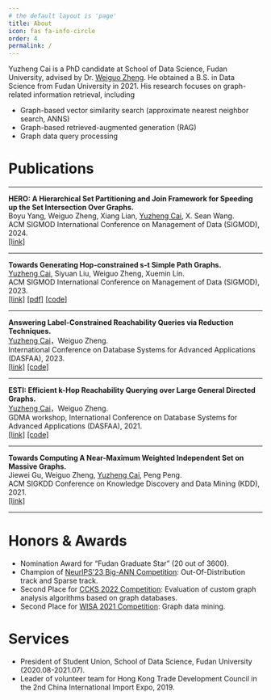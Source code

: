 ```yaml
---
# the default layout is 'page'
title: About
icon: fas fa-info-circle
order: 4
permalink: /
---
```

<!-- > Add Markdown syntax content to file `_tabs/about.md`{: .filepath } and it will show up on this page.
{: .prompt-tip } -->


Yuzheng Cai is a PhD candidate at School of Data Science, Fudan University, advised by Dr. [Weiguo Zheng](https://weiguozheng.github.io/).
He obtained a B.S. in Data Science from Fudan University in 2021.
His research focuses on graph-related information retrieval, including

- Graph-based vector similarity search (approximate nearest neighbor search, ANNS)
- Graph-based retrieved-augmented generation (RAG)
- Graph data query processing



# Publications

---

**HERO: A Hierarchical Set Partitioning and Join Framework for Speeding up the Set Intersection Over Graphs.**  
Boyu Yang, Weiguo Zheng, Xiang Lian, <u>Yuzheng Cai</u>, X. Sean Wang.  
ACM SIGMOD International Conference on Management of Data (SIGMOD), 2024.  
[[link]](https://dl.acm.org/doi/abs/10.1145/3639284)

---

**Towards Generating Hop-constrained s-t Simple Path Graphs.**  
<u>Yuzheng Cai</u>, Siyuan Liu, Weiguo Zheng, Xuemin Lin.  
ACM SIGMOD International Conference on Management of Data (SIGMOD), 2023.  
[[link]](https://dl.acm.org/doi/abs/10.1145/3588915) [[pdf]](https://arxiv.org/pdf/2304.12656) [[code]](https://github.com/YZ-Cai/EVE-for-SPG)

---

**Answering Label-Constrained Reachability Queries via Reduction Techniques.**  
<u>Yuzheng Cai</u>，Weiguo Zheng.  
International Conference on Database Systems for Advanced Applications (DASFAA), 2023.  
[[link]](https://link.springer.com/chapter/10.1007/978-3-031-30637-2_8) [[code]](https://github.com/YZ-Cai/LCR-pruning)

---

**ESTI: Efficient k-Hop Reachability Querying over Large General Directed Graphs.**  
<u>Yuzheng Cai</u>，Weiguo Zheng.  
GDMA workshop, International Conference on Database Systems for Advanced Applications (DASFAA), 2021.  
[[link]](https://link.springer.com/chapter/10.1007/978-3-030-73216-5_6) [[code]](https://github.com/YZ-Cai/ESTI)

---

**Towards Computing A Near-Maximum Weighted Independent Set on Massive Graphs.**  
Jiewei Gu, Weiguo Zheng, <u>Yuzheng Cai</u>, Peng Peng.  
ACM SIGKDD Conference on Knowledge Discovery and Data Mining (KDD), 2021.  
[[link]](https://dl.acm.org/doi/10.1145/3447548.3467232)

---


# Honors & Awards  

* Nomination Award for “Fudan Graduate Star” (20 out of 3600).
* Champion of [NeurIPS'23 Big-ANN Competition](https://big-ann-benchmarks.com/neurips23.html): Out-Of-Distribution track and Sparse track.
* Second Place for [CCKS 2022 Competition](https://sigkg.cn/ccks2022/?page_id=22): Evaluation of custom graph analysis algorithms based on graph databases.
* Second Place for [WISA 2021 Competition](https://tc.ccf.org.cn/tcis/xgzy/2021-12-28/761553.shtml): Graph data mining.


# Services

* President of Student Union, School of Data Science, Fudan University (2020.08-2021.07).
* Leader of volunteer team for Hong Kong Trade Development Council in the 2nd China International Import Expo, 2019.
